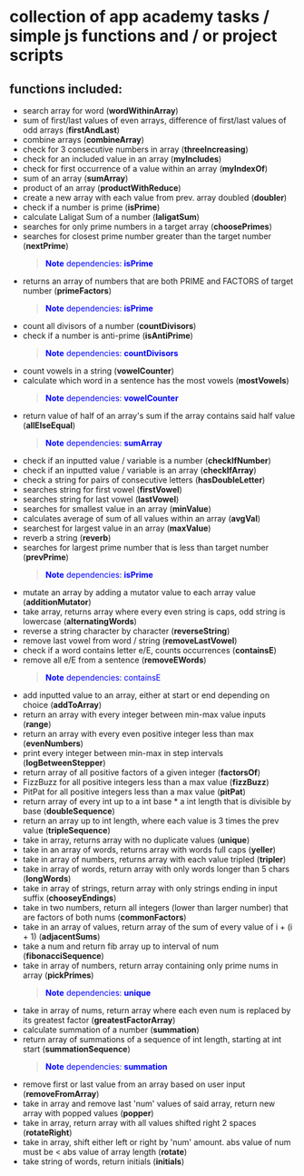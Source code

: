 # collection of app academy tasks / simple js functions and / or project scripts

## functions included:

+ search array for word (**wordWithinArray**)
+ sum of first/last values of even arrays, difference of first/last values of odd arrays (**firstAndLast**)
+ combine arrays (**combineArray**)
+ check for 3 consecutive numbers in array (**threeIncreasing**)
+ check for an included value in an array (**myIncludes**)
+ check for first occurrence of a value within an array (**myIndexOf**)
+ sum of an array (**sumArray**)
+ product of an array (**productWithReduce**)
+ create a new array with each value from prev. array doubled (**doubler**)
+ check if a number is prime (**isPrime**)
+ calculate Laligat Sum of a number (**laligatSum**)
+ searches for only prime numbers in a target array (**choosePrimes**)
+ searches for closest prime number greater than the target number (**nextPrime**)
    > __Note__ dependencies: **isPrime**
+ returns an array of numbers that are both PRIME and FACTORS of target number (**primeFactors**)
    > __Note__ dependencies: **isPrime**
+ count all divisors of a number (**countDivisors**)
+ check if a number is anti-prime (**isAntiPrime**)
    > __Note__ dependencies: **countDivisors**
+ count vowels in a string (**vowelCounter**)
+ calculate which word in a sentence has the most vowels (**mostVowels**)
    > __Note__ dependencies: **vowelCounter**
+ return value of half of an array's sum if the array contains said half value (**allElseEqual**)
    > __Note__ dependencies: **sumArray**
+ check if an inputted value / variable is a number (**checkIfNumber**)
+ check if an inputted value / variable is an array (**checkIfArray**)
+ check a string for pairs of consecutive letters (**hasDoubleLetter**)
+ searches string for first vowel (**firstVowel**)
+ searches string for last vowel (**lastVowel**)
+ searches for smallest value in an array (**minValue**)
+ calculates average of sum of all values within an array (**avgVal**)
+ searchest for largest value in an array (**maxValue**)
+ reverb a string (**reverb**)
+ searches for largest prime number that is less than target number (**prevPrime**)
    > __Note__ dependencies: **isPrime**
+ mutate an array by adding a mutator value to each array value (**additionMutator**)
+ take array, returns array where every even string is caps, odd string is lowercase (**alternatingWords**)
+ reverse a string character by character (**reverseString**)
+ remove last vowel from word / string (**removeLastVowel**)
+ check if a word contains letter e/E, counts occurrences (**containsE**)
+ remove all e/E from a sentence (**removeEWords**)
    > __Note__ dependencies: <style>p{color:Blue;}</style>containsE
+ add inputted value to an array, either at start or end depending on choice (**addToArray**)
+ return an array with every integer between min-max value inputs (**range**)
+ return an array with every even positive integer less than max (**evenNumbers**)
+ print every integer between min-max in step intervals (**logBetweenStepper**)
+ return array of all positive factors of a given integer (**factorsOf**)
+ FizzBuzz for all positive integers less than a max value (**fizzBuzz**)
+ PitPat for all positive integers less than a max value (**pitPat**)
+ return array of every int up to a int base * a int length that is divisible by base (**doubleSequence**)
+ return an array up to int length, where each value is 3 times the prev value (**tripleSequence**)
+ take in array, returns array with no duplicate values (**unique**)
+ take in an array of words, returns array with words full caps (**yeller**)
+ take in array of numbers, returns array with each value tripled (**tripler**)
+ take in array of words, return array with only words longer than 5 chars (**longWords**)
+ take in array of strings, return array with only strings ending in input suffix (**chooseyEndings**)
+ take in two numbers, return all integers (lower than larger number) that are factors of both nums (**commonFactors**)
+ take in an array of values, return array of the sum of every value of i + (i + 1) (**adjacentSums**)
+ take a num and return fib array up to interval of num (**fibonacciSequence**)
+ take in array of numbers, return array containing only prime nums in array (**pickPrimes**)
    > __Note__ dependencies: **unique**
+ take in array of nums, return array where each even num is replaced by its greatest factor (**greatestFactorArray**)
+ calculate summation of a number (**summation**)
+ return array of summations of a sequence of int length, starting at int start (**summationSequence**)
    > __Note__ dependencies: **summation**
+ remove first or last value from an array based on user input (**removeFromArray**)
+ take in array and remove last 'num' values of said array, return new array with popped values (**popper**)
+ take in array, return array with all values shifted right 2 spaces (**rotateRight**)
+ take in array, shift either left or right by 'num' amount. abs value of num must be < abs value of array length (**rotate**)
+ take string of words, return initials (**initials**)
